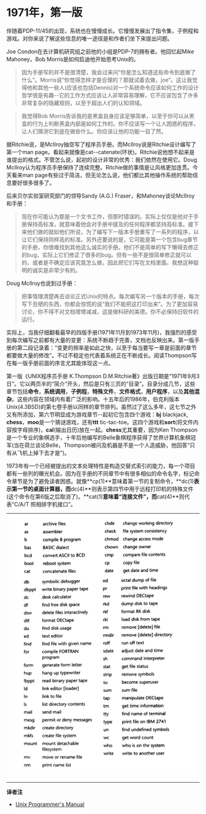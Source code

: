 # 1971年，第一版

伴随着PDP-11/45的出现，系统也在慢慢成长。它慢慢发展出了指令集，子例程和游戏。对你来说了解这些信息的唯一途径是和作者们坐下来提出问题。

Joe Condon在去计算机研究组之前他的小组是PDP-7的拥有者。他回忆起Mike Mahoney，Bob Morris是如何启迪他开始思考Unix的。

> 因为手册写的并不是很清楚，我会过来问“你是怎么知道这些命令到底做了什么”。Morris说“你觉得怎样才是合理的？那就试着去做，joe”。这让我觉得他和其他一些人(应该也包括Dennis)对一个系统命令应该如何工作的设计哲学很是有趣--它的工作方式应该让人非常容易理解，它不应该包含了许多非常复杂的隐藏规则，以至于超出人们的认知领域。

> 我觉得Bob Morris告诉我的是黑盒自身应该足够简单，以至于你可以从黑盒的行为上判断黑盒内部是如何工作的。你不应该写一个让人困惑的程序，让人们猜测它到底在做些什么。你应该让他的功能一目了然。

据Ritchie说，是McIlroy抽空写了程序员手册。而McIlroy说是Ritchie设计编写了第一个man page。看起来就像是cat--catenate(环状)。Ritchie说他想不起来是谁提出的格式。不管怎么说，起初的设计非常的优秀：我们依然在使用它。Doug McIlroy认为程序员手册保持了连续完整。Ritchie做的事情是让风格更加连贯。今天看来man page有些过于简洁，但无论怎么说，他们都比其他操作系统的帮助信息要好很多很多了。

后来贝尔实验室研究部门的领导Sandy (A.G.) Fraser，和Mahoney谈论McIlroy和手册：

> 现在你可能认为那是一个文书工作，但那时错误的。实际上仅仅是他对于手册保持高标准，就意味着他会对手册中提及的任何程序都坚持高标准。接下来他们做的就如他们所说，为了编写下一版本手册重写了一系列的程序，以让它们保持同样高的标准。另外还要说的是，它可能是第一个包含bug章节的手册，你很难找到其他这么诚实的手册。他们不是简单的写下懒得去修正的bug，实际上它们修正了很多的bug。但有一些不是很简单修正就可以的，或者是不确定应该究竟怎么做，因此把它们写在文档里面。我想这种聪明的诚实是非常少有的。

Doug McIlroy也说到过手册：

> 把事情理清楚再去谈论正式Unix的特点。每次编写另一个版本的手册，每次写下丑陋的东西，你都会惊慌的说“我们不能把这打印出来”。为了更加容易讨论，你不得不对文档增增减减，这是做科研的美德。你不必保持旧软件的运行。

实际上，当我仔细翻看最早的四版手册(1971年11月到1973年11月)，我强烈的感受到每次编写之前都有大量的变更：系统不断趋于完善，文档也反映出来。第一版手册的第二段记录着：“变更的频率是如此之快，以至于每当要写一章是前面的章节都要做大量的修改”。不过不稳定也代表着系统正在不断成长。阅读Thompson写在每一版手册前面的序言尤其能体现这一点。

第一版《UNIX程序员手册 K.Thompson D.M.Ritchie著》出版日期是“1971年9月3日”。它以两页半的“简介”开头，然后是只有三页的“目录”。目录分成几节，这些章节包括**命令**，**系统调用**，**子例程**，**特殊文件**，**文件格式**，**用户程序**，以及**其他混杂**。这些内容在领域内有着广泛的影响。十五年后的1986年，伯克利版本Unix(4.3BSD)的第七卷手册以同样的章节排列。虽然过了这么多年，这七节之外又有所添加，第六节明显成为游戏章节--起初它包含四个游戏：**bj** blackjack, **chess**，**moo**是一个猜谜游戏，还有**ttt** tic-tac-toe。这四个游戏和**sort**(将文件内容按字母排序)，**cal**(输出日历)放在一起。**chess**尤其重要，因为Ken Thompson是一个专业的象棋选手，十年后他编写的Belle象棋程序获得了世界计算机象棋冠军(当在荷兰谈论Belle，Thompson被问及机器是不是一个人造威胁，他回答“只有从飞机上掉下去才是”)。

1973年有一个已经被提出的文本处理特性是构造交替式索引的能力，每一个项目都有一些列的曝光机会。因为在手册的不同章节中有很多相似的命令名字，标记命令章节是为了避免读者困惑。就像**cp(1)**意味着第一节的复制命令，**dc(1)**表示第一节的桌面计算器，而**dc(4)**则表示第四节中用于远程打印机的特殊文件(这个命令在第6版之后取消了)。**cat(1)**意味着“连接文件”，而**cat(4)**则代表“C/A/T 照相排字机接口”。



| ![commands](/assets/commands.jpg) |
| :-: |




---
**译者注**

* [Unix Programmer's Manual ](https://www.bell-labs.com/usr/dmr/www/1stEdman.html)
